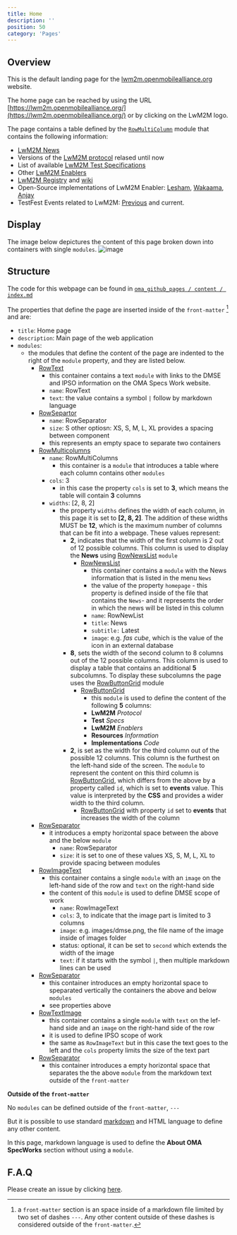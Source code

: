 ```yaml
---
title: Home
description: ''
position: 50
category: 'Pages'
---
```


## Overview
This is the default landing page for the [lwm2m.openmobilealliance.org](https://lwm2m.openmobilealliance.org/) website.

The home page can be reached by using the URL [https://lwm2m.openmobilealliance.org/](https://lwm2m.openmobilealliance.org/) or by clicking on the LwM2M logo.

The page contains a table defined by the [`RowMultiColumn`](https://openmobilealliance.github.io/githubpages-doc-guidelines/RowMultiColumns) module that contains the following information:
* [LwM2M News](https://lwm2m.openmobilealliance.org/news/)
* Versions of the [LwM2M protocol](https://guidelines.openmobilealliance.org/#v12-functionality) relased until now
* List of available [LwM2M Test Specifications](http://www.openmobilealliance.org/release/LightweightM2M/ETS/)
* Other [LwM2M Enablers](https://guidelines.openmobilealliance.org/enablers)
* [LwM2M Registry](https://technical.openmobilealliance.org/OMNA/LwM2M/LwM2MRegistry.html) and [wiki](https://github.com/OpenMobileAlliance/OMA_LwM2M_for_Developers/wiki)
* Open-Source implementations of LwM2M Enabler: [Lesham](https://github.com/eclipse/leshan), [Wakaama](https://github.com/eclipse/wakaama), [Anjay](https://github.com/AVSystem/Anjay)
* TestFest Events related to LwM2M: [Previous](https://github.com/OpenMobileAlliance/OMA_LwM2M_for_Developers/wiki/Virtual-TestFest-Mar-2021) and current.

## Display
The image below depictures the content of this page broken down into containers with single `modules`.
![image](https://user-images.githubusercontent.com/3258579/147797014-ba8f9fc6-ddfb-4a97-b056-c8d2e204bbab.png)

## Structure
The code for this webpage can be found in [`oma_github_pages / content / index.md`](https://raw.githubusercontent.com/OpenMobileAlliance/oma_github_pages/main/content/index.md)

The properties that define the page are inserted inside of the `front-matter` [^1] and are:

* `title`: Home page
* `description`: Main page of the web application
* `modules`: 
  * the modules that define the content of the page are indented to the right of the `module` property, and they are listed below.
    * [RowText](https://openmobilealliance.github.io/githubpages-doc-guidelines/RowText)
      * this container contains a text `module` with links to the DMSE and IPSO information on the OMA Specs Work website.
      * `name`: RowText
      * `text`: the value contains a symbol `|` follow by markdown language
    * [RowSepartor](https://openmobilealliance.github.io/githubpages-doc-guidelines/RowSeparator)
      * `name`: RowSeparator
      * `size`: S other optiosn: XS, S, M, L, XL provides a spacing between component
      * this represents an empty space to separate two containers
    * [RowMulticolumns](https://openmobilealliance.github.io/githubpages-doc-guidelines/RowMultiColumns)
      * `name`: RowMultiColumns
        * this container is a `module` that introduces a table where each column contains other `modules` 
      * `cols`: 3
        * in this case the property `cols` is set to **3**, which means the table will contain **3** columns
      * `widths`: [2, 8, 2]
        * the property `widths` defines the width of each column, in this page it is set to **[2, 8, 2]**. The addition of these widths MUST be **12**, which is the maximum number of columns that can be fit into a webpage. These values represent:
          * **2**, indicates that the width of the first column is 2 out of 12 possible columns. This column is used to display the **News** using [RowNewsList](https://openmobilealliance.github.io/githubpages-doc-guidelines/RowNewList) `module`
            * [RowNewsList](https://openmobilealliance.github.io/githubpages-doc-guidelines/RowNewList)
              * this container contains a `module` with the News information that is listed in the menu `News`
              * the value of the property `homepage` - this property is defined inside of the file that contains the `News`- and it represents the order in which the news will be listed in this column
              * `name`: RowNewList
              * `title`: News
              * `subtitle:` Latest
              * `image`: e.g. *fas cube*, which is the value of the icon in an external database 
          * **8**, sets the width of the second column to 8 columns out of the 12 possible columns. This column is used to display a table that contains an additional **5** subcolumns. To display these subcolumns the page uses the [RowButtonGrid](https://openmobilealliance.github.io/githubpages-doc-guidelines/RowButtonGrid) module
            * [RowButtonGrid](https://openmobilealliance.github.io/githubpages-doc-guidelines/RowButtonGrid)
              * this `module` is used to define the content of the following      **5** columns:
              * **LwM2M** *Protocol*
              * **Test** *Specs*
              * **LwM2M** *Enablers*
              * **Resources** *Information*
              * **Implementations** *Code*
          * **2**, is set as the width for the third column out of the possible 12 columns. This column is the furthest on the left-hand side of the screen. The `module` to represent the content on this third column is [RowButtonGrid](https://openmobilealliance.github.io/githubpages-doc-guidelines/RowButtonGrid), which differs from the above by a property called `id`, which is set to **events** value. This value is interpreted by the **CSS** and provides a wider width to the third column.
            * [RowButtonGrid](https://openmobilealliance.github.io/githubpages-doc-guidelines/RowButtonGrid) with property `id` set to **events** that increases the width of the column
    * [RowSeparator](https://openmobilealliance.github.io/githubpages-doc-guidelines/RowSeparator)
      * it introduces a empty horizontal space between the above and the below `module`
        * `name`: RowSeparator
        * `size`: it is set to one of these values XS, S, M, L, XL to provide spacing between modules
    * [RowImageText](https://openmobilealliance.github.io/githubpages-doc-guidelines/RowImageText)
      * this container contains a single `module` with an `image` on the left-hand side of the row and `text` on the right-hand side
      * the content of this `module` is used to define DMSE scope of work
        * `name`: RowImageText
        * `cols`: 3, to indicate that the image part is limited to 3 columns
        * `image`: e.g. images/dmse.png, the file name of the image inside of images folder
        * status: optional, it can be set to `second` which extends the width of the image
        * `text`: if it starts with the symbol `|`, then multiple markdown lines can be used
    * [RowSeparator](https://openmobilealliance.github.io/githubpages-doc-guidelines/RowSeparator)
      * this container introduces an empty horizontal space to speparated vertically the containers the above and below `modules`
      * see properties above
    * [RowTextImage](https://openmobilealliance.github.io/githubpages-doc-guidelines/RowTextImage)
      * this container contains a single `module` with `text` on the lef-hand side and an `image` on the right-hand side of the row
      * it is used to define IPSO scope of work
      * the same as `RowImageText` but in this case the text goes to the left and the `cols` property limits the size of the text part
    * [RowSeparator](https://openmobilealliance.github.io/githubpages-doc-guidelines/RowSeparator)
      * this container introduces a empty horizontal space that separates the the above `module` from the markdown text outside of the `front-matter`

**Outside of the `front-matter`**

No `modules` can be defined outside of the `front-matter`, `---`

But it is possible to use standard [markdown](https://raw.githubusercontent.com/OpenMobileAlliance/oma_github_pages/main/content/index.md) and HTML language to define any other content.

In this page, markdown language is used to define the **About OMA SpecWorks** section without using a `module`.


## F.A.Q

Please create an issue by clicking [here](https://github.com/OpenMobileAlliance/githubpages-doc-guidelines/issues).

[^1]: a `front-matter` section is an space inside of a markdown file limited by  two set of dashes `---`. Any other content outside of these dashes is considered outside of the `front-matter`.